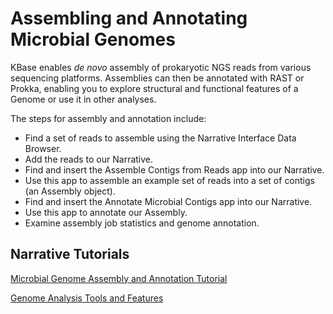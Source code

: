 # Assembling and Annotating Microbial Genomes

KBase enables _de novo_ assembly of prokaryotic NGS reads from various sequencing platforms. Assemblies can then be annotated with RAST or Prokka, enabling you to explore structural and functional features of a Genome or use it in other analyses. 

The steps for assembly and annotation include:

* Find a set of reads to assemble using the Narrative Interface Data Browser.
* Add the reads to our Narrative.
* Find and insert the Assemble Contigs from Reads app into our Narrative.
* Use this app to assemble an example set of reads into a set of contigs \(an Assembly object\).
* Find and insert the Annotate Microbial Contigs app into our Narrative.
* Use this app to annotate our Assembly.
* Examine assembly job statistics and genome annotation.

## Narrative Tutorials

[Microbial Genome Assembly and Annotation Tutorial](https://narrative.kbase.us/narrative/ws.18188.obj.6)

[Genome Analysis Tools and Features](https://narrative.kbase.us/narrative/48493)

